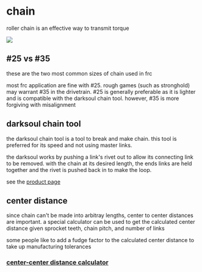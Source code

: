 # chain

roller chain is an effective way to transmit torque

![](http://edwinsanimatedimages.com/Gifs/chain.gif)

## #25 vs #35

these are the two most common sizes of chain used in frc

most frc application are fine with #25. rough games (such as stronghold) may warrant #35 in the drivetrain. #25 is generally preferable as it is lighter and is compatible with the darksoul chain tool. however, #35 is more forgiving with misalignment 

## darksoul chain tool

the darksoul chain tool is a tool to break and make chain. this tool is preferred for its speed and not using master links.

the darksoul works by pushing a link's rivet out to allow its connecting link to be removed. with the chain at its desired length, the ends links are held together and the rivet is pushed back in to make the loop.

see the [product page](http://www.davesmotors.com/DarkSoul-25-Chain-Breaker-Tool-3466.html)

## center distance

since chain can't be made into arbitray lengths, center to center distances are important. a special calculator can be used to get the calculated center distance given sprocket teeth, chain pitch, and number of links

some people like to add a fudge factor to the calculated center distance to take up manufacturing tolerances

### [center-center distance calculator](http://www.botlanta.org/converters/dale-calc/sprocket.html)